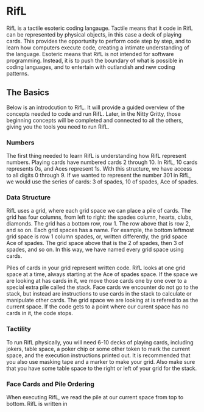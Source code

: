 # RifL
RifL is a tactile esoteric coding langauge. Tactile means that it code in RifL can be represented by physical objects, in this case a deck of playing cards. This provides the opportunity to perform code step by step, and to learn how computers execute code, creating a intimate understanding of the language. Esoteric means that RifL is not intended for software programming. Instead, it is to push the boundary of what is possible in coding languages, and to entertain with outlandish and new coding patterns. 

## The Basics
Below is an introdcution to RifL. It will provide a guided overview of the concepts needed to code and run RifL. Later, in the Nitty Gritty, those beginning concepts will be completed and connected to all the others, giving you the tools you need to run RifL.

### Numbers
The first thing needed to learn RifL is understanding how RifL represent numbers. Playing cards have numbered cards 2 through 10. In RifL, 10 cards represents 0s, and Aces represent 1s. With this structure, we have access to all digits 0 through 9. If we wanted to represent the number 301 in RifL, we would use the series of cards: 3 of spades, 10 of spades, Ace of spades.

### Data Structure
RifL uses a grid, where each grid space we can place a pile of cards. The grid has four columns, from left to right: the spades column, hearts, clubs, diamonds. The grid has a bottom row, row 1. The row above that is row 2, and so on. Each grid spaces has a name. For example, the bottom leftmost grid space is row 1 column spades, or, written differently, the grid space Ace of spades. The grid space above that is the 2 of spades, then 3 of spades, and so on. In this way, we have named every grid space using cards.

Piles of cards in your grid represent written code. RifL looks at one grid space at a time, always starting at the Ace of spades space. If the space we are looking at has cards in it, we move those cards one by one over to a special extra pile called the stack. Face cards we encounter do not go to the stack, but instead are instructions to use cards in the stack to calculate or manipulate other cards. The grid space we are looking at is refered to as the current space. If the code gets to a point where our curent space has no cards in it, the code stops.

### Tactility
To run RifL physically, you will need 6-10 decks of playing cards, including jokers, table space, a poker chip or some other token to mark the current space, and the execution instructions printed out. It is recommended that you also use masking tape and a marker to make your grid. Also make sure that you have some table space to the right or left of your grid for the stack.

### Face Cards and Pile Ordering
When executing RifL, we read the pile at our current space from top to bottom. RifL is written in 
